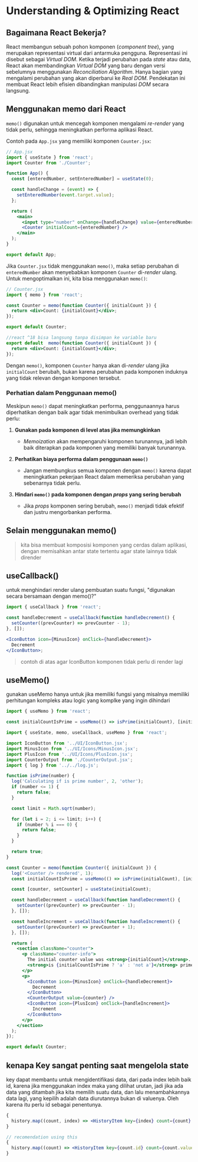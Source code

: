 # Understanding & Optimizing React

## Bagaimana React Bekerja?

React membangun sebuah pohon komponen (_component tree_), yang merupakan representasi
virtual dari antarmuka pengguna. Representasi ini disebut sebagai _Virtual DOM_.
Ketika terjadi perubahan pada _state_ atau data, React akan membandingkan _Virtual
DOM_ yang baru dengan versi sebelumnya menggunakan _Reconciliation Algorithm_. Hanya
bagian yang mengalami perubahan yang akan diperbarui ke _Real DOM_. Pendekatan ini
membuat React lebih efisien dibandingkan manipulasi _DOM_ secara langsung.

## Menggunakan memo dari React

`memo()` digunakan untuk mencegah komponen mengalami _re-render_ yang tidak perlu,
sehingga meningkatkan performa aplikasi React.

Contoh pada `App.jsx` yang memiliki komponen `Counter.jsx`:

```jsx
// App.jsx
import { useState } from 'react';
import Counter from './Counter';

function App() {
  const [enteredNumber, setEnteredNumber] = useState(0);

  const handleChange = (event) => {
    setEnteredNumber(event.target.value);
  };

  return (
    <main>
      <input type="number" onChange={handleChange} value={enteredNumber} />
      <Counter initialCount={enteredNumber} />
    </main>
  );
}

export default App;
```

Jika `Counter.jsx` tidak menggunakan `memo()`, maka setiap perubahan di
`enteredNumber` akan menyebabkan komponen `Counter` di-_render_ ulang. Untuk
mengoptimalkan ini, kita bisa menggunakan `memo()`:

```jsx
// Counter.jsx
import { memo } from 'react';

const Counter = memo(function Counter({ initialCount }) {
  return <div>Count: {initialCount}</div>;
});

export default Counter;

//react ^18 bisa langsung tanpa disimpan ke variable baru
export default  memo(function Counter({ initialCount }) {
  return <div>Count: {initialCount}</div>;
});

```

Dengan `memo()`, komponen `Counter` hanya akan di-_render_ ulang jika `initialCount`
berubah, bukan karena perubahan pada komponen induknya yang tidak relevan dengan
komponen tersebut.

### Perhatian dalam Penggunaan memo()

Meskipun `memo()` dapat meningkatkan performa, penggunaannya harus diperhatikan
dengan baik agar tidak menimbulkan overhead yang tidak perlu:

1. **Gunakan pada komponen di level atas jika memungkinkan**

   - _Memoization_ akan mempengaruhi komponen turunannya, jadi lebih baik diterapkan
     pada komponen yang memiliki banyak turunannya.

2. **Perhatikan biaya performa dalam penggunaan `memo()`**

   - Jangan membungkus semua komponen dengan `memo()` karena dapat meningkatkan
     pekerjaan React dalam memeriksa perubahan yang sebenarnya tidak perlu.

3. **Hindari `memo()` pada komponen dengan _props_ yang sering berubah**
   - Jika _props_ komponen sering berubah, `memo()` menjadi tidak efektif dan justru
     mengorbankan performa.

## Selain menggunakan memo()

> kita bisa membuat komposisi komponen yang cerdas dalam aplikasi, dengan memisahkan
> antar state tertentu agar state lainnya tidak dirender

## useCallback()

untuk menghindari render ulang pembuatan suatu fungsi, "digunakan secara bersamaan
dengan memo()?"

```jsx
import { useCallback } from 'react';

const handleDecrement = useCallback(function handleDecrement() {
  setCounter((prevCounter) => prevCounter - 1);
}, []);

<IconButton icon={MinusIcon} onClick={handleDecrement}>
  Decrement
</IconButton>;
```

> contoh di atas agar IconButton komponen tidak perlu di render lagi

## useMemo()

gunakan useMemo hanya untuk jika memiliki fungsi yang misalnya memiliki perhitungan
kompleks atau logic yang komplke yang ingin dihindari

```jsx
import { useMemo } from 'react';

const initialCountIsPrime = useMemo(() => isPrime(initialCount), [initialCount]);
```

```jsx
import { useState, memo, useCallback, useMemo } from 'react';

import IconButton from '../UI/IconButton.jsx';
import MinusIcon from '../UI/Icons/MinusIcon.jsx';
import PlusIcon from '../UI/Icons/PlusIcon.jsx';
import CounterOutput from './CounterOutput.jsx';
import { log } from '../../log.js';

function isPrime(number) {
  log('Calculating if is prime number', 2, 'other');
  if (number <= 1) {
    return false;
  }

  const limit = Math.sqrt(number);

  for (let i = 2; i <= limit; i++) {
    if (number % i === 0) {
      return false;
    }
  }

  return true;
}

const Counter = memo(function Counter({ initialCount }) {
  log('<Counter /> rendered', 1);
  const initialCountIsPrime = useMemo(() => isPrime(initialCount), [initialCount]);

  const [counter, setCounter] = useState(initialCount);

  const handleDecrement = useCallback(function handleDecrement() {
    setCounter((prevCounter) => prevCounter - 1);
  }, []);

  const handleIncrement = useCallback(function handleIncrement() {
    setCounter((prevCounter) => prevCounter + 1);
  }, []);

  return (
    <section className="counter">
      <p className="counter-info">
        The initial counter value was <strong>{initialCount}</strong>. It{' '}
        <strong>is {initialCountIsPrime ? 'a' : 'not a'}</strong> prime number.
      </p>
      <p>
        <IconButton icon={MinusIcon} onClick={handleDecrement}>
          Decrement
        </IconButton>
        <CounterOutput value={counter} />
        <IconButton icon={PlusIcon} onClick={handleIncrement}>
          Increment
        </IconButton>
      </p>
    </section>
  );
});

export default Counter;
```

## kenapa Key sangat penting saat mengelola state

key dapat membantu untuk mengidentifikasi data, dari pada index lebih baik id, karena
jika menggunakan index maka yang dilihat urutan, jadi jika ada data yang ditambah
jika kita memilih suatu data, dan lalu menambahkannya data lagi, yang kepilih adalah
data diurutannya bukan di valuenya. Oleh karena itu perlu id sebagai penentunya.

```jsx
{
  history.map((count, index) => <HistoryItem key={index} count={count} />);
}
```

```jsx
// recomendation using this
{
  history.map((count) => <HistoryItem key={count.id} count={count.value} />);
}
```
